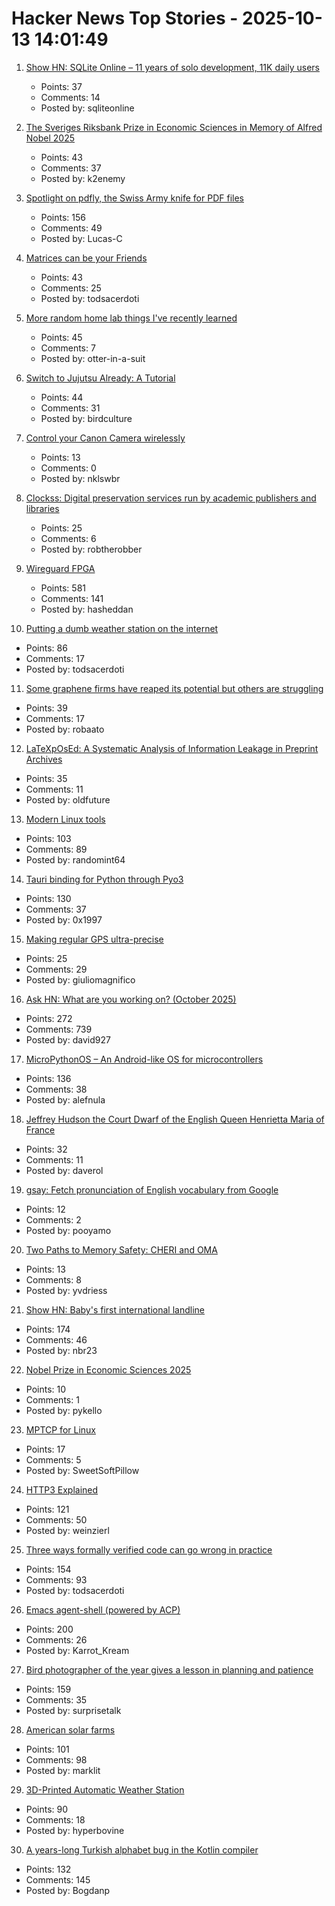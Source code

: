 # Hacker News Top Stories - 2025-10-13 14:01:49

1. [Show HN: SQLite Online – 11 years of solo development, 11K daily users](https://sqliteonline.com/)
   - Points: 37
   - Comments: 14
   - Posted by: sqliteonline

2. [The Sveriges Riksbank Prize in Economic Sciences in Memory of Alfred Nobel 2025](https://www.nobelprize.org/prizes/economic-sciences/2025/summary/)
   - Points: 43
   - Comments: 37
   - Posted by: k2enemy

3. [Spotlight on pdfly, the Swiss Army knife for PDF files](https://chezsoi.org/lucas/blog/spotlight-on-pdfly.html)
   - Points: 156
   - Comments: 49
   - Posted by: Lucas-C

4. [Matrices can be your Friends](https://www.sjbaker.org/steve/omniv/matrices_can_be_your_friends.html)
   - Points: 43
   - Comments: 25
   - Posted by: todsacerdoti

5. [More random home lab things I've recently learned](https://chollinger.com/blog/2025/10/more-homelab-things-ive-recently-learned/)
   - Points: 45
   - Comments: 7
   - Posted by: otter-in-a-suit

6. [Switch to Jujutsu Already: A Tutorial](https://www.stavros.io/posts/switch-to-jujutsu-already-a-tutorial/)
   - Points: 44
   - Comments: 31
   - Posted by: birdculture

7. [Control your Canon Camera wirelessly](https://github.com/JulianSchroden/cine_remote)
   - Points: 13
   - Comments: 0
   - Posted by: nklswbr

8. [Clockss: Digital preservation services run by academic publishers and libraries](https://clockss.org/)
   - Points: 25
   - Comments: 6
   - Posted by: robtherobber

9. [Wireguard FPGA](https://github.com/chili-chips-ba/wireguard-fpga)
   - Points: 581
   - Comments: 141
   - Posted by: hasheddan

10. [Putting a dumb weather station on the internet](https://colincogle.name/blog/byo-weather-station/)
   - Points: 86
   - Comments: 17
   - Posted by: todsacerdoti

11. [Some graphene firms have reaped its potential but others are struggling](https://www.theguardian.com/business/2025/oct/13/lab-to-fab-are-promises-of-a-graphene-revolution-finally-coming-true)
   - Points: 39
   - Comments: 17
   - Posted by: robaato

12. [LaTeXpOsEd: A Systematic Analysis of Information Leakage in Preprint Archives](https://arxiv.org/abs/2510.03761)
   - Points: 35
   - Comments: 11
   - Posted by: oldfuture

13. [Modern Linux tools](https://ikrima.dev/dev-notes/linux/linux-modern-tools/)
   - Points: 103
   - Comments: 89
   - Posted by: randomint64

14. [Tauri binding for Python through Pyo3](https://github.com/pytauri/pytauri)
   - Points: 130
   - Comments: 37
   - Posted by: 0x1997

15. [Making regular GPS ultra-precise](https://norwegianscitechnews.com/2025/10/making-regular-gps-ultra-precise/)
   - Points: 25
   - Comments: 29
   - Posted by: giuliomagnifico

16. [Ask HN: What are you working on? (October 2025)](undefined)
   - Points: 272
   - Comments: 739
   - Posted by: david927

17. [MicroPythonOS – An Android-like OS for microcontrollers](https://micropythonos.com)
   - Points: 136
   - Comments: 38
   - Posted by: alefnula

18. [Jeffrey Hudson the Court Dwarf of the English Queen Henrietta Maria of France](https://en.wikipedia.org/wiki/Jeffrey_Hudson)
   - Points: 32
   - Comments: 11
   - Posted by: daverol

19. [gsay: Fetch pronunciation of English vocabulary from Google](https://github.com/pvonmoradi/gsay)
   - Points: 12
   - Comments: 2
   - Posted by: pooyamo

20. [Two Paths to Memory Safety: CHERI and OMA](https://ednutting.com/2025/10/05/cheri-vs-oma.html)
   - Points: 13
   - Comments: 8
   - Posted by: yvdriess

21. [Show HN: Baby's first international landline](https://wip.tf/posts/telefonefix-building-babys-first-international-landline/)
   - Points: 174
   - Comments: 46
   - Posted by: nbr23

22. [Nobel Prize in Economic Sciences 2025](https://www.nobelprize.org/prizes/economic-sciences/2025/popular-information/)
   - Points: 10
   - Comments: 1
   - Posted by: pykello

23. [MPTCP for Linux](https://www.mptcp.dev/)
   - Points: 17
   - Comments: 5
   - Posted by: SweetSoftPillow

24. [HTTP3 Explained](https://http3-explained.haxx.se)
   - Points: 121
   - Comments: 50
   - Posted by: weinzierl

25. [Three ways formally verified code can go wrong in practice](https://buttondown.com/hillelwayne/archive/three-ways-formally-verified-code-can-go-wrong-in/)
   - Points: 154
   - Comments: 93
   - Posted by: todsacerdoti

26. [Emacs agent-shell (powered by ACP)](https://xenodium.com/introducing-agent-shell)
   - Points: 200
   - Comments: 26
   - Posted by: Karrot_Kream

27. [Bird photographer of the year gives a lesson in planning and patience](https://www.thisiscolossal.com/2025/09/2025-bird-photographer-of-the-year-contest/)
   - Points: 159
   - Comments: 35
   - Posted by: surprisetalk

28. [American solar farms](https://tech.marksblogg.com/american-solar-farms.html)
   - Points: 101
   - Comments: 98
   - Posted by: marklit

29. [3D-Printed Automatic Weather Station](https://3dpaws.comet.ucar.edu)
   - Points: 90
   - Comments: 18
   - Posted by: hyperbovine

30. [A years-long Turkish alphabet bug in the Kotlin compiler](https://sam-cooper.medium.com/the-country-that-broke-kotlin-84bdd0afb237)
   - Points: 132
   - Comments: 145
   - Posted by: Bogdanp

